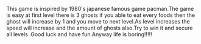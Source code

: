 This game is inspired by 1980's japanese famous game pacman.The game is easy at first level there is 3 ghosts if you able to eat every foods then the ghost will increase by 1 and you move to next level.As level increases the speed will increase and the amount of ghosts also.Try to win it and secure all levels .Good luck and have fun.Anyway life is boring!!!!!
